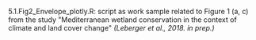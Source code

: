 5.1.Fig2_Envelope_plotly.R: script as work sample related to Figure 1 (a, c) from the study	"Mediterranean wetland conservation in the context of climate and land cover change" *(Leberger et al., 2018. in prep.)*

